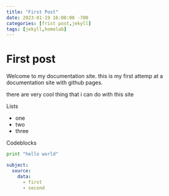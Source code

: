 ```yaml
---
title: "First Post"
date: 2023-01-19 16:00:00 -700
categories: [frist post,jekyll]
tags: [jekyll,homelab]
---
```


# First post

Welcome to my documentation site. this is my first attemp at a documentation site with github pages. 

there are very cool thing that i can do with this site

Lists
* one
* two
* three

Codeblocks
```python
print "hello world"
```

```yml
subject: 
  source:
    data:
      - first
      - second
```